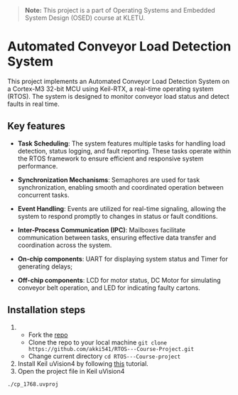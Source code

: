 > **Note:**
> This project is a part of Operating Systems and Embedded System Design (OSED) course at KLETU.

# Automated Conveyor Load Detection System
This project implements an Automated Conveyor Load Detection System on a Cortex-M3 32-bit MCU using Keil-RTX, a real-time operating system (RTOS).
The system is designed to monitor conveyor load status and detect faults in real time.

## Key features
- **Task Scheduling**: The system features multiple tasks for handling load detection, status logging, and fault reporting. These tasks operate within the RTOS framework to ensure efficient and responsive system performance.

- **Synchronization Mechanisms**: Semaphores are used for task synchronization, enabling smooth and coordinated operation between concurrent tasks.

- **Event Handling**: Events are utilized for real-time signaling, allowing the system to respond promptly to changes in status or fault conditions.

- **Inter-Process Communication (IPC)**: Mailboxes facilitate communication between tasks, ensuring effective data transfer and coordination across the system.

- **On-chip components**: UART for displaying system status and Timer for generating delays;

- **Off-chip components**: LCD for motor status, DC Motor for simulating conveyor belt operation, and LED for indicating faulty cartons.

## Installation steps

1. - Fork the [repo](https://github.com/akki541/RTOS---Course-Project.git)
   - Clone the repo to your local machine `git clone https://github.com/akki541/RTOS---Course-Project.git`
   - Change current directory `cd RTOS---Course-project`
2. Install Keil uVision4 by following [this](https://users.ece.utexas.edu/~valvano/Volume1/KeilInstall.htm) tutorial.
3. Open the project file in Keil uVision4
```bash
./cp_1768.uvproj
```
